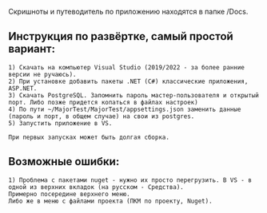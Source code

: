 Скришноты и путеводитель по приложению находятся в папке /Docs.  
    
## Инструкция по развёртке, самый простой вариант:
	1) Скачать на компьютер Visual Studio (2019/2022 - за более ранние версии не ручаюсь).
	2) При установке добавить пакеты .NET (C#) классические приложения, ASP.NET.
	3) Скачать PostgreSQL. Запомнить пароль мастер-пользователя и открытый порт. Либо позже придется копаться в файлах настроек)
	4) По пути ~/MajorTest/MajorTest/appsettings.json заменить данные (пароль и порт, в общем случае) на свои из postgres.
	5) Запустить приложение в VS.
	
	При первых запусках может быть долгая сборка.

## Возможные ошибки:
	1) Проблема с пакетами nuget - нужно их просто перегрузить. В VS - в одной из верхних вкладок (на русском - Средства).  
	Примерно посередине верхнего меню.
	Либо же в меню с файлами проекта (ПКМ по проекту, Nuget).